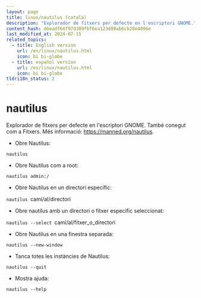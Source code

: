 ```yaml
---
layout: page
title: linux/nautilus (català)
description: "Explorador de fitxers per defecte en l'escriptori GNOME."
content_hash: d6eadf64f97d309f6f6ea123d89ab6cb28e4096e
last_modified_at: 2024-07-15
related_topics:
  - title: English version
    url: /en/linux/nautilus.html
    icon: bi bi-globe
  - title: español version
    url: /es/linux/nautilus.html
    icon: bi bi-globe
tldri18n_status: 2
---
```

# nautilus

Explorador de fitxers per defecte en l'escriptori GNOME.
També conegut com a Fitxers.
Més informació: <https://manned.org/nautilus>.

- Obre Nautilus:

`nautilus`

- Obre Nautilus com a root:

`nautilus admin:/`

- Obre Nautilus en un directori específic:

`nautilus `<span class="tldr-var badge badge-pill bg-dark-lm bg-white-dm text-white-lm text-dark-dm font-weight-bold">camí/al/directori</span>

- Obre nautilus amb un directori o fitxer específic seleccionat:

`nautilus --select `<span class="tldr-var badge badge-pill bg-dark-lm bg-white-dm text-white-lm text-dark-dm font-weight-bold">camí/al/fitxer_o_directori</span>

- Obre Nautilus en una finestra separada:

`nautilus --new-window`

- Tanca totes les instàncies de Nautilus:

`nautilus --quit`

- Mostra ajuda:

`nautilus --help`

